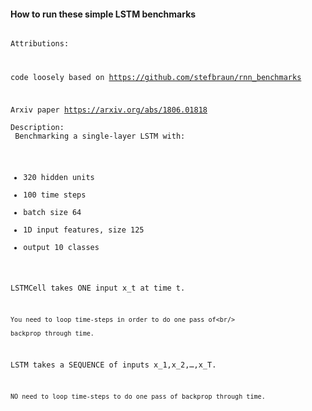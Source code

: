 #### How to run these simple LSTM benchmarks

<code>
Attributions:<br/>
    
code loosely based on https://github.com/stefbraun/rnn_benchmarks<br/>

Arxiv paper https://arxiv.org/abs/1806.01818<br/>
Description:<br/>
Benchmarking a single-layer LSTM with:<br/>
- 320 hidden units<br/>
- 100 time steps<br/>
- batch size 64<br/>
- 1D input features, size 125<br/>
- output 10 classes<br/>

LSTMCell takes ONE input x_t at time t.<br/>

    You need to loop time-steps in order to do one pass of<br/>
    
    backprop through time.
    
LSTM takes a SEQUENCE of inputs x_1,x_2,…,x_T.

    NO need to loop time-steps to do one pass of backprop through time.
    
  </code>
  
